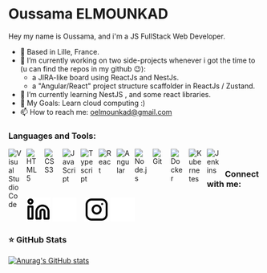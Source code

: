# Oussama ELMOUNKAD
Hey my name is Oussama, and i'm a JS FullStack Web Developer.

- 📍 Based in Lille, France.
- 🔭 I’m currently working on two side-projects whenever i got the time to (u can find the repos in my github 😉):
  +  a JIRA-like board using ReactJs and NestJs.
  +  a "Angular/React" project structure scaffolder in ReactJs / Zustand.
- 🌱 I’m currently learning NestJS , and some react libraries.
- 🥅 My Goals: Learn cloud computing :)
- 📫 How to reach me: [oelmounkad@gmail.com](mailto:oelmounkad@gmail.com)

### Languages and Tools:

<img align="left" alt="Visual Studio Code" width="26px" src="https://cdn.jsdelivr.net/gh/devicons/devicon/icons/vscode/vscode-original.svg" style="padding-right:10px;" />
<img align="left" alt="HTML5" width="26px" src="https://cdn.jsdelivr.net/gh/devicons/devicon/icons/html5/html5-original.svg" style="padding-right:10px;" />
<img align="left" alt="CSS3" width="26px" src="https://cdn.jsdelivr.net/gh/devicons/devicon/icons/css3/css3-original.svg" style="padding-right:10px;" />
<img align="left" alt="JavaScript" width="26px" src="https://cdn.jsdelivr.net/gh/devicons/devicon/icons/javascript/javascript-original.svg" style="padding-right:10px;" />
<img align="left" alt="Typescript" width="26px" src="https://cdn.jsdelivr.net/gh/devicons/devicon/icons/typescript/typescript-original.svg" style="padding-right:10px;" />
<img align="left" alt="React" width="26px" src="https://cdn.jsdelivr.net/gh/devicons/devicon/icons/react/react-original.svg" style="padding-right:10px;" />
<img align="left" alt="Angular" width="26px" src="https://cdn.jsdelivr.net/gh/devicons/devicon/icons/angularjs/angularjs-plain.svg" style="padding-right:10px;" />
<img align="left" alt="Node.js" width="26px" src="https://cdn.jsdelivr.net/gh/devicons/devicon/icons/nodejs/nodejs-original.svg" style="padding-right:10px;" />
<img align="left" alt="Git" width="26px" src="https://cdn.jsdelivr.net/gh/devicons/devicon/icons/git/git-original.svg" style="padding-right:10px;" />
<img align="left" alt="Docker" width="26px" src="https://cdn.jsdelivr.net/gh/devicons/devicon/icons/docker/docker-original.svg" style="padding-right:10px;" />
<img align="left" alt="Kubernetes" width="26px" src="https://cdn.jsdelivr.net/gh/devicons/devicon/icons/kubernetes/kubernetes-plain.svg" style="padding-right:10px;" />
<img align="left" alt="Jenkins" width="26px" src="https://cdn.jsdelivr.net/gh/devicons/devicon/icons/jenkins/jenkins-original.svg" style="padding-right:10px;" />

<br />

### Connect with me:

[![img_contact](./img/linkedin-light.svg)](https://www.linkedin.com/in/oussamaelmounkad/#gh-light-mode-only)
[![img_contact](./img/linkedin-dark.svg)](https://www.linkedin.com/in/oussamaelmounkad/#gh-dark-mode-only)
&nbsp;&nbsp;
[![img_contact](./img/instagram-light.svg)](https://www.instagram.com/oelmounkad#gh-light-mode-only)
[![img_contact](./img/instagram-dark.svg)](https://www.instagram.com/oelmounkad#gh-dark-mode-only)


<!-- Metrics -->
### ⭐ GitHub Stats

[![Anurag's GitHub stats](https://github-readme-stats.vercel.app/api?username=Oelmounkad&show_icons=true&hide_border=false&title_color=3B1F94f&icon_color=FFE500&bg_color=09131B&text_color=ffffff&border_color=0c1a25)](https://github.com/anuraghazra/github-readme-stats)
